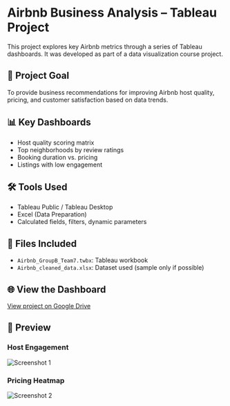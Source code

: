 # Airbnb Business Analysis – Tableau Project

This project explores key Airbnb metrics through a series of Tableau dashboards. It was developed as part of a data visualization course project.

## 🎯 Project Goal
To provide business recommendations for improving Airbnb host quality, pricing, and customer satisfaction based on data trends.

## 📊 Key Dashboards
- Host quality scoring matrix
- Top neighborhoods by review ratings
- Booking duration vs. pricing
- Listings with low engagement

## 🛠 Tools Used
- Tableau Public / Tableau Desktop
- Excel (Data Preparation)
- Calculated fields, filters, dynamic parameters

## 📁 Files Included
- `Airbnb_GroupB_Team7.twbx`: Tableau workbook
- `Airbnb_cleaned_data.xlsx`: Dataset used (sample only if possible)

## 🌐 View the Dashboard
[View project on Google Drive](https://drive.google.com/drive/folders/1tImJ_ku8fiZ7LjoUaPx6BLO8UiH4Yck2)

## 📸 Preview

### Host Engagement
![Screenshot 1](link-to-image)

### Pricing Heatmap
![Screenshot 2](link-to-image)

